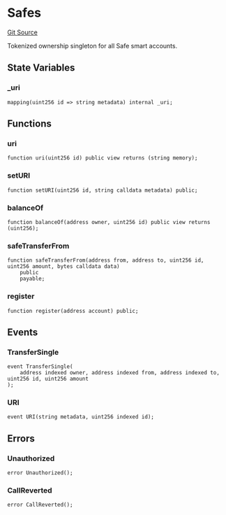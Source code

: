 # Safes
[Git Source](https://github.com/z0r0z/safes/blob/e093c9b23873cbb839b831481982ef0a1eb9d0ad/src/Safes.sol)

Tokenized ownership singleton for all Safe smart accounts.


## State Variables
### _uri

```solidity
mapping(uint256 id => string metadata) internal _uri;
```


## Functions
### uri


```solidity
function uri(uint256 id) public view returns (string memory);
```

### setURI


```solidity
function setURI(uint256 id, string calldata metadata) public;
```

### balanceOf


```solidity
function balanceOf(address owner, uint256 id) public view returns (uint256);
```

### safeTransferFrom


```solidity
function safeTransferFrom(address from, address to, uint256 id, uint256 amount, bytes calldata data)
    public
    payable;
```

### register


```solidity
function register(address account) public;
```

## Events
### TransferSingle

```solidity
event TransferSingle(
    address indexed owner, address indexed from, address indexed to, uint256 id, uint256 amount
);
```

### URI

```solidity
event URI(string metadata, uint256 indexed id);
```

## Errors
### Unauthorized

```solidity
error Unauthorized();
```

### CallReverted

```solidity
error CallReverted();
```

